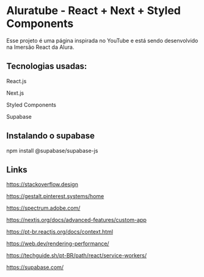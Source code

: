 # Aluratube - React + Next + Styled Components

Esse projeto é uma página inspirada no YouTube e está sendo desenvolvido na Imersão React da Alura.

## Tecnologias usadas:
React.js

Next.js

Styled Components

Supabase

## Instalando o supabase
npm install @supabase/supabase-js

## Links
https://stackoverflow.design

https://gestalt.pinterest.systems/home

https://spectrum.adobe.com/

https://nextjs.org/docs/advanced-features/custom-app

https://pt-br.reactjs.org/docs/context.html

https://web.dev/rendering-performance/

https://techguide.sh/pt-BR/path/react/service-workers/

https://supabase.com/

